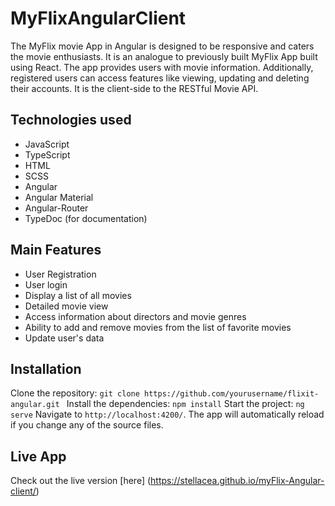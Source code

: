 # MyFlixAngularClient

The MyFlix movie App in Angular is designed to be responsive and caters the movie enthusiasts. It is an analogue to previously built MyFlix App built using React. The app provides users with movie information. Additionally, registered users can access features like viewing, updating and deleting their accounts. It is the client-side to the RESTful Movie API.

## Technologies used ##
- JavaScript
- TypeScript
- HTML
- SCSS
- Angular
- Angular Material
- Angular-Router
- TypeDoc (for documentation)

## Main Features ##
- User Registration
- User login
- Display a list of all movies
- Detailed movie view
- Access information about directors and movie genres
- Ability to add and remove movies from the list of favorite movies
- Update user's data

## Installation ##
Clone the repository: ```git clone https://github.com/yourusername/flixit-angular.git ```
Install the dependencies: ```npm install```
Start the project: ```ng serve```
Navigate to ```http://localhost:4200/```. The app will automatically reload if you change any of the source files.

## Live App
Check out the live version [here] (https://stellacea.github.io/myFlix-Angular-client/)



